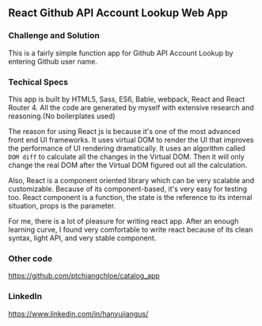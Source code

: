 ## React Github API Account Lookup Web App

### Challenge and Solution

This is a fairly simple function app for Github API Account Lookup by entering Github user name.

### Techical Specs

This app is built by HTML5, Sass, ES6, Bable, webpack, React and React Router 4. All the code are generated by myself with extensive research and reasoning.(No boilerplates used)

The reason for using React js is because it's one of the most advanced front end UI frameworks. It uses virtual DOM to render the UI that improves the performance of UI rendering dramatically. It uses an algorithm called `DOM diff` to calculate all the changes in the Virtual DOM. Then it will only change the real DOM after the Virtual DOM figured out all the calculation.

Also, React is a component oriented library which can be very scalable and customizable. Because of its component-based, it's very easy for testing too. React component is a function, the state is the reference to its internal situation, props is the parameter.

For me, there is a lot of pleasure for writing react app. After an enough learning curve, I found very comfortable to write react because of its clean syntax, light API, and very stable component.

### Other code
https://github.com/ptchiangchloe/catalog_app

### LinkedIn
https://www.linkedin.com/in/hanyujiangus/
